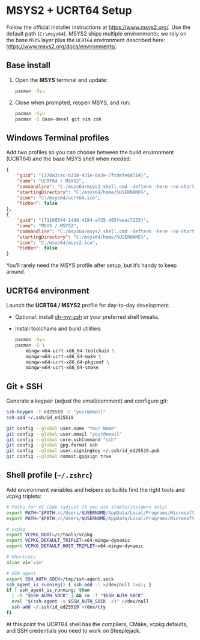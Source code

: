 # MSYS2 + UCRT64 Setup

Follow the official installer instructions at <https://www.msys2.org/>. Use the default path (`C:\msys64`). MSYS2 ships multiple environments; we rely on the base `MSYS` layer plus the `UCRT64` environment described here: <https://www.msys2.org/docs/environments/>.

## Base install

1. Open the **MSYS** terminal and update:

   ```bash
   pacman -Syu
   ```

2. Close when prompted, reopen MSYS, and run:

   ```bash
   pacman -Syu
   pacman -S base-devel git vim zsh
   ```

## Windows Terminal profiles

Add two profiles so you can choose between the build environment (UCRT64) and the base MSYS shell when needed:

```json
{
    "guid": "{17da3cac-b318-431e-8a3e-7fcdefe6d114}",
    "name": "UCRT64 / MSYS2",
    "commandline": "C:/msys64/msys2_shell.cmd -defterm -here -no-start -ucrt64 -shell zsh",
    "startingDirectory": "C:/msys64/home/%USERNAME%",
    "icon": "C:/msys64/ucrt64.ico",
    "hidden": false
},
{
    "guid": "{71160544-14d8-4194-af25-d05feeac7233}",
    "name": "MSYS / MSYS2",
    "commandline": "C:/msys64/msys2_shell.cmd -defterm -here -no-start -msys",
    "startingDirectory": "C:/msys64/home/%USERNAME%",
    "icon": "C:/msys64/msys2.ico",
    "hidden": false
}
```

You’ll rarely need the MSYS profile after setup, but it’s handy to keep around.

## UCRT64 environment

Launch the **UCRT64 / MSYS2** profile for day-to-day development.

- Optional: install [oh-my-zsh](https://ohmyz.sh/) or your preferred shell tweaks.
- Install toolchains and build utilities:

  ```bash
  pacman -Syu
  pacman -S \
      mingw-w64-ucrt-x86_64-toolchain \
      mingw-w64-ucrt-x86_64-make \
      mingw-w64-ucrt-x86_64-pkgconf \
      mingw-w64-ucrt-x86_64-cmake
  ```

## Git + SSH

Generate a keypair (adjust the email/comment) and configure git:

```bash
ssh-keygen -t ed25519 -C "your@email"
ssh-add ~/.ssh/id_ed25519

git config --global user.name "Your Name"
git config --global user.email "your@email"
git config --global core.sshCommand "ssh"
git config --global gpg.format ssh
git config --global user.signingkey ~/.ssh/id_ed25519.pub
git config --global commit.gpgsign true
```

## Shell profile (`~/.zshrc`)

Add environment variables and helpers so builds find the right tools and vcpkg triplets:

```bash
# Paths for VS Code (adjust if you use stable/insiders only)
export PATH="$PATH:/c/Users/$USERNAME/AppData/Local/Programs/Microsoft VS Code Insiders/bin"
export PATH="$PATH:/c/Users/$USERNAME/AppData/Local/Programs/Microsoft VS Code/bin"

# vcpkg
export VCPKG_ROOT=/c/tools/vcpkg
export VCPKG_DEFAULT_TRIPLET=x64-mingw-dynamic
export VCPKG_DEFAULT_HOST_TRIPLET=x64-mingw-dynamic

# Shortcuts
alias vi='vim'

# SSH agent
export SSH_AUTH_SOCK=/tmp/ssh-agent.sock
ssh_agent_is_running() { ssh-add -l >/dev/null 2>&1; }
if ! ssh_agent_is_running; then
  [ -S "$SSH_AUTH_SOCK" ] && rm -f "$SSH_AUTH_SOCK"
  eval "$(ssh-agent -a $SSH_AUTH_SOCK -s)" >/dev/null
  ssh-add ~/.ssh/id_ed25519 </dev/tty
fi
```

At this point the UCRT64 shell has the compilers, CMake, vcpkg defaults, and SSH credentials you need to work on Steeplejack.
